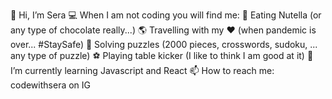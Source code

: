👋 Hi, I’m Sera
💻 When I am not coding you will find me: 
  🍫 Eating Nutella (or any type of chocolate really...)
  🌎 Travelling with my ❤️ (when pandemic is over... #StaySafe)
  🧩 Solving puzzles (2000 pieces, crosswords, sudoku, ... any type of puzzle)
  ⚽️ Playing table kicker (I like to think I am good at it)
🌱 I’m currently learning Javascript and React
📫 How to reach me: codewithsera on IG

<!---
Sera-iso/Sera-iso is a ✨ special ✨ repository because its `README.md` (this file) appears on your GitHub profile.
You can click the Preview link to take a look at your changes.
--->
